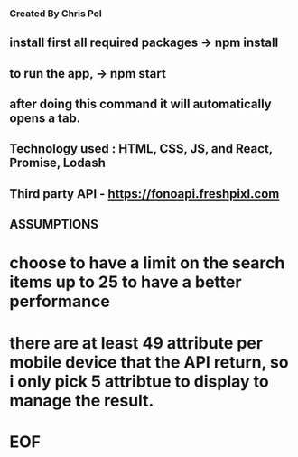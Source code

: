 ### Created By Chris Pol

## install first all required packages -> npm install

## to run the app, -> npm start

## after doing this command it will automatically opens a tab.

## Technology used : HTML, CSS, JS, and React, Promise, Lodash

## Third party API - https://fonoapi.freshpixl.com

## ASSUMPTIONS

# choose to have a limit on the search items up to 25 to have a better performance

# there are at least 49 attribute per mobile device that the API return, so i only pick 5 attribtue to display to manage the result.


# EOF


